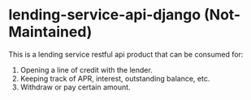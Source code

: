 # lending-service-api-django (Not-Maintained)

This is a lending service restful api product that can be consumed for:
1. Opening a line of credit with the lender.
2. Keeping track of APR, interest, outstanding balance, etc.
3. Withdraw or pay certain amount.
